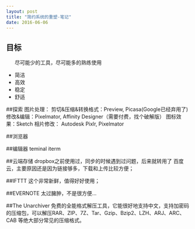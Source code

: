 ```yaml
---
layout: post
title: "简约系统的重塑-笔记"
date: 2016-06-06
---
```


## 目标

<ul>
<p>尽可能少的工具，尽可能多的熟练使用</p>
<li>简洁</li>
<li>高效</li>
<li>稳定</li>
<li>舒适</li>
</ul>


##探索
图片处理：
剪切&压缩&转换格式：Preview, Picasa(Google已经弃用了)
修改&编辑：Pixelmator, Affinity Designer（需要付费，找个破解版）
图标效果：Sketch
相片修改： Autodesk Pixlr, Pixelmator

##浏览器

##编辑器
teminal
iterm

##云端存储
dropbox之前使用过，同步的时候遇到过问题，后来就转用了 百度云，主要原因还是因为链接够多，下载和上传比较方便；

##IFTTT
这个非常新鲜，值得好好使用；

##EVERNOTE
太过臃肿，不是很方便...


##The Unarchiver 
免费的全能格式解压工具，它能很好地支持中文，支持加密码的压缩包，可以解压RAR、ZIP、7Z、Tar、Gzip、Bzip2、LZH、ARJ、ARC、CAB 等绝大部分常见的压缩格式。











